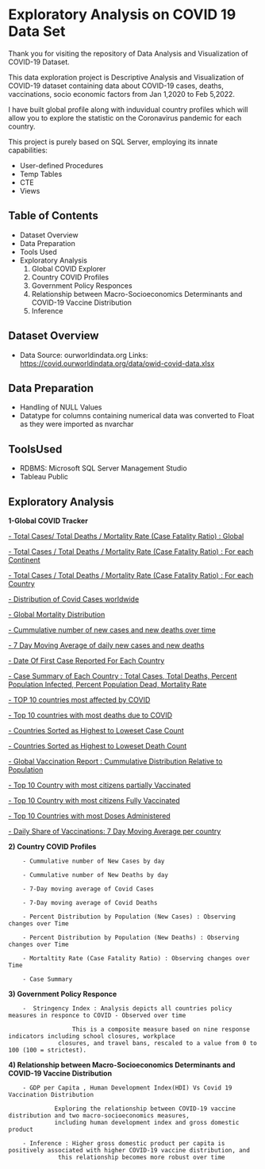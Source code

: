 # Exploratory Analysis on COVID 19 Data Set

Thank you for visiting the repository of Data Analysis and Visualization of COVID-19 Dataset.

This data exploration project is Descriptive Analysis and Visualization of COVID-19 dataset containing data about COVID-19 cases, deaths, vaccinations, socio economic factors from Jan 1,2020 to Feb 5,2022.

I have built global profile along with induvidual country profiles which will allow you to explore the statistic on the Coronavirus pandemic for each country.

This project is purely based on SQL Server, employing its innate capabilities:
- User-defined Procedures
- Temp Tables
- CTE
- Views 

## Table of Contents
- Dataset Overview
- Data Preparation
- Tools Used
- Exploratory Analysis
    1) Global COVID Explorer 
    2) Country COVID Profiles
    3) Government Policy Responces
    4) Relationship between Macro-Socioeconomics Determinants and COVID-19 Vaccine Distribution
    5) Inference
    

## Dataset Overview
- Data Source: ourworldindata.org Links: https://covid.ourworldindata.org/data/owid-covid-data.xlsx

## Data Preparation
- Handling of NULL Values
- Datatype for columns containing numerical data was converted to Float as they were imported as nvarchar

## ToolsUsed
- RDBMS: Microsoft SQL Server Management Studio
- Tableau Public

## Exploratory Analysis
**1-Global COVID Tracker**

[- Total Cases/ Total Deaths / Mortality Rate (Case Fatality Ratio) : Global](https://github.com/grajie/COVID-19-Exploratory-Analysis-with-SQL/blob/main/COVID19-Exploratory%20Analysis.sql#L95-L99)

[- Total Cases / Total Deaths / Mortality Rate  (Case Fatality Ratio) : For each Continent](https://github.com/grajie/COVID-19-Exploratory-Analysis-with-SQL/blob/main/COVID19-Exploratory%20Analysis.sql#L101-L107)     
   
[- Total Cases / Total Deaths / Mortality Rate  (Case Fatality Ratio) : For each Country](https://github.com/grajie/COVID-19-Exploratory-Analysis-with-SQL/blob/main/COVID19-Exploratory%20Analysis.sql#L239-L254)
 
[- Distribution of Covid Cases worldwide](https://github.com/grajie/COVID-19-Exploratory-Analysis-with-SQL/blob/main/COVID19-Exploratory%20Analysis.sql#L344-L395)
 
[- Global Mortality Distribution](https://github.com/grajie/COVID-19-Exploratory-Analysis-with-SQL/blob/main/COVID19-Exploratory%20Analysis.sql#L290-L340)   
       
[- Cummulative number of new cases and new deaths over time](https://github.com/grajie/COVID-19-Exploratory-Analysis-with-SQL/blob/main/COVID19-Exploratory%20Analysis.sql#L142-L150)
 
[- 7 Day Moving Average of daily new cases and new deaths](https://github.com/grajie/COVID-19-Exploratory-Analysis-with-SQL/blob/main/COVID19-Exploratory%20Analysis.sql#L110-L140)      
   
[- Date Of First Case Reported For Each Country](https://github.com/grajie/COVID-19-Exploratory-Analysis-with-SQL/blob/main/COVID19-Exploratory%20Analysis.sql#L154-L158)
     
[- Case Summary of Each Country : Total Cases, Total Deaths, Percent Population Infected, Percent Population Dead, Mortality Rate](https://github.com/grajie/COVID-19-Exploratory-Analysis-with-SQL/blob/main/COVID19-Exploratory%20Analysis.sql#L239-L266)	
 
[- TOP 10 countries most affected by COVID](https://github.com/grajie/COVID-19-Exploratory-Analysis-with-SQL/blob/main/COVID19-Exploratory%20Analysis.sql#L277-L280)	
 
[- Top 10 countries with most deaths due to COVID](https://github.com/grajie/COVID-19-Exploratory-Analysis-with-SQL/blob/main/COVID19-Exploratory%20Analysis.sql#L282-L285) 
 
[- Countries Sorted as Highest to Loweset Case Count](https://github.com/grajie/COVID-19-Exploratory-Analysis-with-SQL/blob/main/COVID19-Exploratory%20Analysis.sql#L268-L275)	

[- Countries Sorted as Highest to Loweset Death Count](https://github.com/grajie/COVID-19-Exploratory-Analysis-with-SQL/blob/main/COVID19-Exploratory%20Analysis.sql#L273-L275)

[- Global Vaccination Report : Cummulative Distribution Relative to Population](https://github.com/grajie/COVID-19-Exploratory-Analysis-with-SQL/blob/main/COVID19-Vaccination_Exploratory%20Analysis.sql#L20-L35)
 
[- Top 10 Country with most citizens partially Vaccinated](https://github.com/grajie/COVID-19-Exploratory-Analysis-with-SQL/blob/main/COVID19-Vaccination_Exploratory%20Analysis.sql#L37-L40)

[- Top 10 Country with most citizens Fully Vaccinated](https://github.com/grajie/COVID-19-Exploratory-Analysis-with-SQL/blob/main/COVID19-Vaccination_Exploratory%20Analysis.sql#L42-L49)

[- Top 10 Countries with most Doses Administered](https://github.com/grajie/COVID-19-Exploratory-Analysis-with-SQL/blob/main/COVID19-Vaccination_Exploratory%20Analysis.sql#L54-L61)

[- Daily Share of Vaccinations: 7 Day Moving Average per country](https://github.com/grajie/COVID-19-Exploratory-Analysis-with-SQL/blob/main/COVID19-Vaccination_Exploratory%20Analysis.sql#L63-L108)

      
**2) Country COVID Profiles**
		
        - Cummulative number of New Cases by day         
         
        - Cummulative number of New Deaths by day	 
         
        - 7-Day moving average of Covid Cases	 
         
        - 7-Day moving average of Covid Deaths      	
         
        - Percent Distribution by Population (New Cases) : Observing changes over Time      	
         
        - Percent Distribution by Population (New Deaths) : Observing changes over Time      	 
         
        - Mortaltity Rate (Case Fatality Ratio) : Observing changes over Time      	
         
        - Case Summary
	
**3) Government Policy Responce**
		
        -  Stringency Index : Analysis depicts all countries policy measures in responce to COVID - Observed over time
        
        		      This is a composite measure based on nine response indicators including school closures, workplace
			      closures, and travel bans, rescaled to a value from 0 to 100 (100 = strictest).
		                
**4) Relationship between Macro-Socioeconomics Determinants and COVID-19 Vaccine Distribution**
		
        - GDP per Capita , Human Development Index(HDI) Vs Covid 19 Vaccination Distribution       
        		     
			     Exploring the relationship between COVID-19 vaccine distribution and two macro-socioeconomics measures, 
			     including human development index and gross domestic product 
			     
        - Inference : Higher gross domestic product per capita is positively associated with higher COVID-19 vaccine distribution, and
        	      this relationship becomes more robust over time

 

